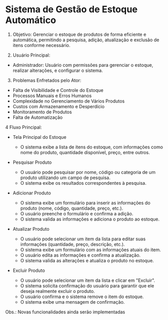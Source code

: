 # Sistema de Gestão de Estoque Automático

1. Objetivo:
Gerenciar o estoque de produtos de forma eficiente e automática, permitindo a pesquisa, adição, atualização e exclusão de itens conforme necessário. 

2. Usuário Principal:
- Administrador: Usuário com permissões para gerenciar o estoque, realizar alterações, e configurar o sistema.

3. Problemas Enfretados pelo Ator:
  - Falta de Visibilidade e Controle do Estoque
  - Processos Manuais e Erros Humanos
  - Complexidade no Gerenciamento de Vários Produtos
  - Custos com Armazenamento e Desperdício
  - Monitoramento de Produtos 
  - Falta de Automatização

4 Fluxo Principal:
 - Tela Principal do Estoque
   - O sistema exibe a lista de itens do estoque, com informações como nome do produto, quantidade disponível, preço, entre outros.
  
 - Pesquisar Produto
   - O usuário pode pesquisar por nome, código ou categoria de um produto utilizando um campo de pesquisa.
   - O sistema exibe os resultados correspondentes à pesquisa.

 - Adicionar Produto
   - O sistema exibe um formulário para inserir as informações do produto (nome, código, quantidade, preço, etc.).
   - O usuário preenche o formulário e confirma a adição.
   - O sistema valida as informações e adiciona o produto ao estoque.

 - Atualizar Produto
   - O usuário pode selecionar um item da lista para editar suas informações (quantidade, preço, descrição, etc.).
   - O sistema exibe um formulário com as informações atuais do item.
   - O usuário edita as informações e confirma a atualização.
   - O sistema valida as alterações e atualiza o produto no estoque.

- Excluir Produto
   - O usuário pode selecionar um item da lista e clicar em "Excluir".
   - O sistema solicita confirmação do usuário para garantir que ele deseja realmente excluir o produto.
   - O usuário confirma e o sistema remove o item do estoque.
   - O sistema exibe uma mensagem de confirmação.


Obs.: Novas funcionalidades ainda serão implementadas
